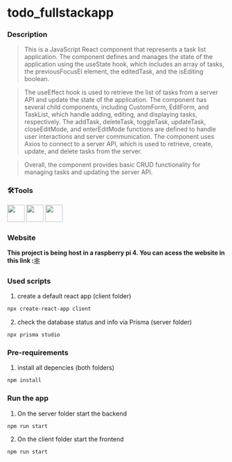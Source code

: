 # todo_fullstackapp

### Description

  
>This is a JavaScript React component that represents a task list application.
>The component defines and manages the state of the application using the useState hook, which includes an array of tasks, the previousFocusEl element, the editedTask, and the isEditing boolean.

>The useEffect hook is used to retrieve the list of tasks from a server API and update the state of the application.
>The component has several child components, including CustomForm, EditForm, and TaskList, which handle adding, editing, and displaying tasks, respectively.
>The addTask, deleteTask, toggleTask, updateTask, closeEditMode, and enterEditMode functions are defined to handle user interactions and server communication.
>The component uses Axios to connect to a server API, which is used to retrieve, create, update, and delete tasks from the server.

>Overall, the component provides basic CRUD functionality for managing tasks and updating the server API.
### 🛠Tools
[<img src="https://cdn.jsdelivr.net/gh/devicons/devicon/icons/react/react-original-wordmark.svg" height='40'/>](https://reactjs.org/)
[<img src="https://cdn.jsdelivr.net/gh/devicons/devicon/icons/nodejs/nodejs-original.svg" height='40'/>](https://nodejs.org/en/)
[<img src="https://cdn.jsdelivr.net/gh/devicons/devicon/icons/sqlite/sqlite-original.svg" height='40' />](https://www.sqlite.org/index.html)
                              

### Website

__This project is being host in a raspberry pi 4. You can acess the website in this link :__[🕸️](http://joaopinto.zapto.org)

### Used scripts
1. create a default react app (client folder)
```bash
npx create-react-app client
```
2. check the database status and info via Prisma (server folder)
```bash
npx prisma studio
```
### Pre-requirements 
1. install all depencies (both folders)
```bash
npm install
```
### Run the app
1. On the server folder start the backend
```bash
npm run start
```
2. On the client folder start the frontend
```bash
npm run start
```
